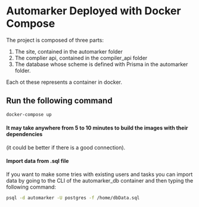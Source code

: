 # Automarker Deployed with Docker Compose
The project is composed of three parts:
1. The site, contained in the automarker folder
2. The complier api, contained in the compiler_api folder
3. The database whose scheme is defined with Prisma in the automarker folder.

Each ot these represents a container in docker.

## Run the following command
```bash
docker-compose up
```
#### It may take anywhere from 5 to 10 minutes to build the images with their dependencies 
(it could be better if there is a good connection).

#### Import data from .sql file
If you want to make some tries with existing users and tasks you can import data
by going to the CLI of the automarker_db container and then typing the following command:
```bash
psql -d automarker -U postgres -f /home/dbData.sql
```